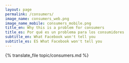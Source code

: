 ```yaml
---
layout: page
permalink: /consumers/
image_name: consumers_web.png
image_name_mobile: consumers_mobile.png
title_en: Why this is a problem for consumers
title_es: Por qué es un problema para los consumidores
subtitle_en: What Facebook won't tell you
subtitle_es: ES What Facebook won't tell you
---
```


<div class="uk-container uk-container-small uk-padding">
  {% translate_file topic/consumers.md %}
</div>
